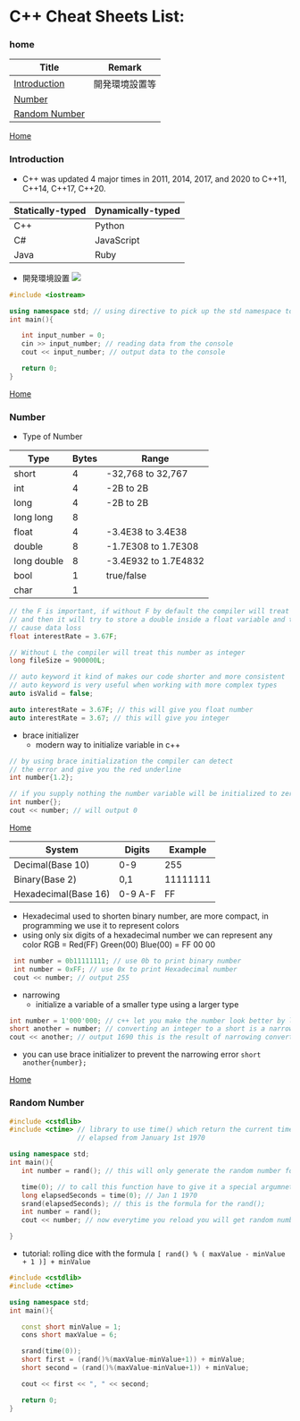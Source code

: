 # C++ Cheat Sheets List:

### home

| Title                           | Remark         |
| ------------------------------- | -------------- |
| [Introduction](#introduction)   | 開発環境設置等 |
| [Number](#number)               |                |
| [Random Number](#random-number) |                |

[Home](#home)

### Introduction

- C++ was updated 4 major times in 2011, 2014, 2017, and 2020 to C++11, C++14, C++17, C++20.

| Statically-typed | Dynamically-typed |
| ---------------- | ----------------- |
| C++              | Python            |
| C#               | JavaScript        |
| Java             | Ruby              |

- 開発環境設置
  <img src="./aasets/setup.png" />

```c++
#include <iostream>

using namespace std; // using directive to pick up the std namespace to eliminate std:: in the code for example std::cout
int main(){

   int input_number = 0;
   cin >> input_number; // reading data from the console
   cout << input_number; // output data to the console

   return 0;
}
```

[Home](#home)

### Number

- Type of Number

| Type        | Bytes | Range                |
| ----------- | ----- | -------------------- |
| short       | 4     | -32,768 to 32,767    |
| int         | 4     | -2B to 2B            |
| long        | 4     | -2B to 2B            |
| long long   | 8     |                      |
| float       | 4     | -3.4E38 to 3.4E38    |
| double      | 8     | -1.7E308 to 1.7E308  |
| long double | 8     | -3.4E932 to 1.7E4832 |
| bool        | 1     | true/false           |
| char        | 1     |                      |

```c++
// the F is important, if without F by default the compiler will treat htis number as a double
// and then it will try to store a double inside a float variable and this can potentially
// cause data loss
float interestRate = 3.67F;

// Without L the compiler will treat this number as integer
long fileSize = 900000L;

// auto keyword it kind of makes our code shorter and more consistent
// auto keyword is very useful when working with more complex types
auto isValid = false;

auto interestRate = 3.67F; // this will give you float number
auto interestRate = 3.67; // this will give you integer

```

- brace initializer
  - modern way to initialize variable in c++

```c++
// by using brace initialization the compiler can detect
// the error and give you the red underline
int number{1.2};

// if you supply nothing the number variable will be initialized to zero
int number{};
cout << number; // will output 0
```

[Home](#home)

| System               | Digits  | Example  |
| -------------------- | ------- | -------- |
| Decimal(Base 10)     | 0-9     | 255      |
| Binary(Base 2)       | 0,1     | 11111111 |
| Hexadecimal(Base 16) | 0-9 A-F | FF       |

- Hexadecimal used to shorten binary number, are more compact, in programming we use it to represent colors
- using only six digits of a hexadecimal number we can represent any color
  RGB = Red(FF) Green(00) Blue(00) = FF 00 00

```c++
 int number = 0b11111111; // use 0b to print binary number
 int number = 0xFF; // use 0x to print Hexadecimal number
 cout << number; // output 255
```

- narrowing
  - initialize a variable of a smaller type using a larger type

```c++
int number = 1'000'000; // c++ let you make the number look better by letting you use the single quote to separate the digit
short another = number; // converting an integer to a short is a narrowing
cout << another; // output 1690 this is the result of narrowing convertion which is data loss
```

- you can use brace initializer to prevent the narrowing error `short another{number};`

[Home](#home)

### Random Number

```c++
#include <cstdlib>
#include <ctime> // library to use time() which return the current time in terms of number of seconds
                 // elapsed from January 1st 1970

using namespace std;
int main(){
   int number = rand(); // this will only generate the random number for one-time.

   time(0); // to call this function have to give it a special argumnet called null pointer or null ptr
   long elapsedSeconds = time(0); // Jan 1 1970
   srand(elapsedSeconds); // this is the formula for the rand();
   int number = rand();
   cout << number; // now everytime you reload you will get random number

}
```

- tutorial: rolling dice with the formula `[ rand() % ( maxValue - minValue + 1 )] + minValue`

```c++
#include <cstdlib>
#include <ctime>

using namespace std;
int main(){

   const short minValue = 1;
   cons short maxValue = 6;

   srand(time(0));
   short first = (rand()%(maxValue-minValue+1)) + minValue;
   short second = (rand()%(maxValue-minValue+1)) + minValue;

   cout << first << ", " << second;

   return 0;
}
```
